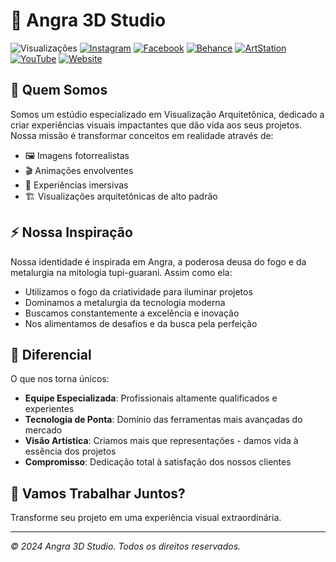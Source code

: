 #  🔺 Angra 3D Studio

![Visualizações](https://komarev.com/ghpvc/?username=angra3dstudio&color=blueviolet&style=flat-square&label=Profile+Views)
[![Instagram](https://img.shields.io/badge/Instagram-%23E4405F.svg?style=flat-square&logo=Instagram&logoColor=white)](https://instagram.com/angra3dstudio)
[![Facebook](https://img.shields.io/badge/Facebook-%231877F2.svg?style=flat-square&logo=Facebook&logoColor=white)](https://www.facebook.com/angra3dstudio)
[![Behance](https://img.shields.io/badge/Behance-%231769FF.svg?style=flat-square&logo=behance&logoColor=white)](https://www.behance.net/angra3dstudio)
[![ArtStation](https://img.shields.io/badge/ArtStation-%232A79C6.svg?style=flat-square&logo=ArtStation&logoColor=white)](https://www.artstation.com/angra_3d_studio)
[![YouTube](https://img.shields.io/badge/YouTube-%23FF0000.svg?style=flat-square&logo=YouTube&logoColor=white)](https://www.youtube.com/@Angra3DStudio)
[![Website](https://img.shields.io/badge/website-000000?style=flat-square&logo=About.me&logoColor=white)](https://angra3dstudio.com.br)

## 🎨 Quem Somos

Somos um estúdio especializado em Visualização Arquitetônica, dedicado a criar experiências visuais impactantes que dão vida aos seus projetos. Nossa missão é transformar conceitos em realidade através de:

* 🖼️ Imagens fotorrealistas
* 🎬 Animações envolventes
* 🌟 Experiências imersivas
* 🏗️ Visualizações arquitetônicas de alto padrão

## ⚡ Nossa Inspiração

Nossa identidade é inspirada em Angra, a poderosa deusa do fogo e da metalurgia na mitologia tupi-guarani. Assim como ela:

* Utilizamos o fogo da criatividade para iluminar projetos
* Dominamos a metalurgia da tecnologia moderna
* Buscamos constantemente a excelência e inovação
* Nos alimentamos de desafios e da busca pela perfeição

## 💫 Diferencial

O que nos torna únicos:

* **Equipe Especializada**: Profissionais altamente qualificados e experientes
* **Tecnologia de Ponta**: Domínio das ferramentas mais avançadas do mercado
* **Visão Artística**: Criamos mais que representações - damos vida à essência dos projetos
* **Compromisso**: Dedicação total à satisfação dos nossos clientes


## 🤝 Vamos Trabalhar Juntos?

Transforme seu projeto em uma experiência visual extraordinária.

---

_© 2024 Angra 3D Studio. Todos os direitos reservados._
